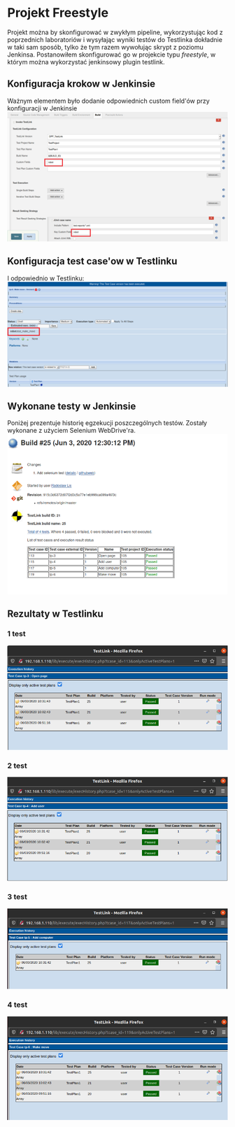 # Projekt Freestyle
Projekt można by skonfigurować w zwykłym pipeline, wykorzystując kod z poprzednich laboratoriów i wysyłając wyniki testów do Testlinka dokładnie w taki sam sposób, tylko że tym razem wywołując skrypt z poziomu Jenkinsa.
Postanowiłem skonfigurować go w projekcie typu *freestyle*, w którym można wykorzystać jenkinsowy plugin testlink.
## Konfiguracja krokow w Jenkinsie
Ważnym elementem było dodanie odpowiednich custom field'ów przy konfiguracji w Jenkinsie
![ss](screenshots/conf_jenkins.png)


## Konfiguracja test case'ow w Testlinku
I odpowiednio w Testlinku:
![ss](screenshots/conf_testlink.png)


## Wykonane testy w Jenkinsie
Poniżej prezentuje historię egzekucji poszczególnych testów. Zostały wykonane z użyciem Selenium WebDrive'ra.
![ss](screenshots/jenkins.png)

## Rezultaty w Testlinku

### 1 test
![ss](screenshots/tp3.png)

### 2 test
![ss](screenshots/tp4.png)


### 3 test
![ss](screenshots/tp5.png)

### 4 test
![ss](screenshots/tp6.png)

